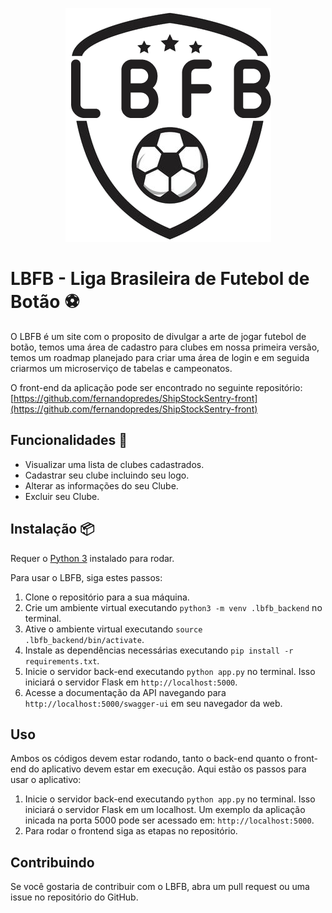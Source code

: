 <p align="center">
  <img src="./src/img/logo-lbfb.png" alt="Logo da Liga Brasileira de Futebol de Botão">
</p>

# LBFB - Liga Brasileira de Futebol de Botão ⚽

O LBFB é um site com o proposito de divulgar a arte de jogar futebol de botão, temos uma área de cadastro para clubes em nossa primeira versão, temos um roadmap planejado para criar uma área de login e em seguida criarmos um microserviço de tabelas e campeonatos.

O front-end da aplicação pode ser encontrado no seguinte repositório: [https://github.com/fernandopredes/ShipStockSentry-front](https://github.com/fernandopredes/ShipStockSentry-front)

## Funcionalidades 🤖

-   Visualizar uma lista de clubes cadastrados.
-   Cadastrar seu clube incluindo seu logo.
-   Alterar as informações do seu Clube.
-   Excluir seu Clube.

## Instalação 📦

Requer o [Python 3](https://www.python.org/downloads/) instalado para rodar.

Para usar o LBFB, siga estes passos:

1. Clone o repositório para a sua máquina.
2. Crie um ambiente virtual executando `python3 -m venv .lbfb_backend` no terminal.
3. Ative o ambiente virtual executando `source .lbfb_backend/bin/activate`.
4. Instale as dependências necessárias executando `pip install -r requirements.txt`.
5. Inicie o servidor back-end executando `python app.py` no terminal. Isso iniciará o servidor Flask em `http://localhost:5000`.
6. Acesse a documentação da API navegando para `http://localhost:5000/swagger-ui` em seu navegador da web.

## Uso

Ambos os códigos devem estar rodando, tanto o back-end quanto o front-end do aplicativo devem estar em execução. Aqui estão os passos para usar o aplicativo:

1. Inicie o servidor back-end executando `python app.py` no terminal. Isso iniciará o servidor Flask em um localhost. Um exemplo da aplicação inicada na porta 5000 pode ser acessado em: `http://localhost:5000`.
2. Para rodar o frontend siga as etapas no repositório.

## Contribuindo

Se você gostaria de contribuir com o LBFB, abra um pull request ou uma issue no repositório do GitHub.

